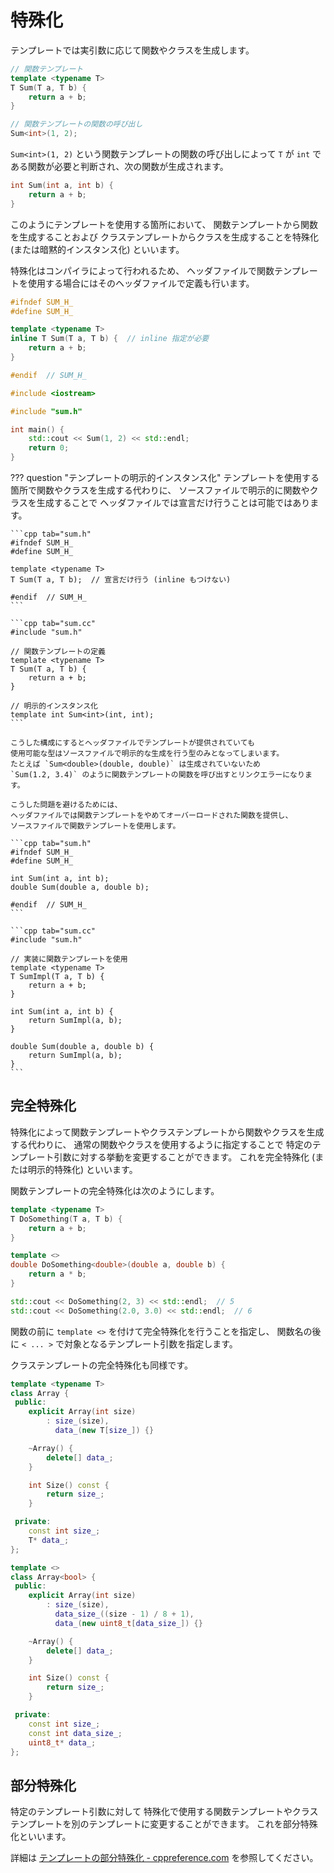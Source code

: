 # 特殊化

テンプレートでは実引数に応じて関数やクラスを生成します。

```cpp
// 関数テンプレート
template <typename T>
T Sum(T a, T b) {
    return a + b;
}

// 関数テンプレートの関数の呼び出し
Sum<int>(1, 2);
```

`Sum<int>(1, 2)` という関数テンプレートの関数の呼び出しによって
`T` が `int` である関数が必要と判断され、次の関数が生成されます。

```cpp
int Sum(int a, int b) {
    return a + b;
}
```

このようにテンプレートを使用する箇所において、
関数テンプレートから関数を生成することおよび
クラステンプレートからクラスを生成することを特殊化 (または暗黙的インスタンス化) といいます。

特殊化はコンパイラによって行われるため、
ヘッダファイルで関数テンプレートを使用する場合にはそのヘッダファイルで定義も行います。

```cpp tab="sum.h"
#ifndef SUM_H_
#define SUM_H_

template <typename T>
inline T Sum(T a, T b) {  // inline 指定が必要
    return a + b;
}

#endif  // SUM_H_
```

```cpp tab="main.cc"
#include <iostream>

#include "sum.h"

int main() {
    std::cout << Sum(1, 2) << std::endl;
    return 0;
}
```

??? question "テンプレートの明示的インスタンス化"
    テンプレートを使用する箇所で関数やクラスを生成する代わりに、
    ソースファイルで明示的に関数やクラスを生成することで
    ヘッダファイルでは宣言だけ行うことは可能ではあります。

    ```cpp tab="sum.h"
    #ifndef SUM_H_
    #define SUM_H_

    template <typename T>
    T Sum(T a, T b);  // 宣言だけ行う (inline もつけない)

    #endif  // SUM_H_
    ```

    ```cpp tab="sum.cc"
    #include "sum.h"

    // 関数テンプレートの定義
    template <typename T>
    T Sum(T a, T b) {
        return a + b;
    }

    // 明示的インスタンス化
    template int Sum<int>(int, int);
    ```

    こうした構成にするとヘッダファイルでテンプレートが提供されていても
    使用可能な型はソースファイルで明示的な生成を行う型のみとなってしまいます。
    たとえば `Sum<double>(double, double)` は生成されていないため
    `Sum(1.2, 3.4)` のように関数テンプレートの関数を呼び出すとリンクエラーになります。

    こうした問題を避けるためには、
    ヘッダファイルでは関数テンプレートをやめてオーバーロードされた関数を提供し、
    ソースファイルで関数テンプレートを使用します。

    ```cpp tab="sum.h"
    #ifndef SUM_H_
    #define SUM_H_

    int Sum(int a, int b);
    double Sum(double a, double b);

    #endif  // SUM_H_
    ```

    ```cpp tab="sum.cc"
    #include "sum.h"

    // 実装に関数テンプレートを使用
    template <typename T>
    T SumImpl(T a, T b) {
        return a + b;
    }

    int Sum(int a, int b) {
        return SumImpl(a, b);
    }

    double Sum(double a, double b) {
        return SumImpl(a, b);
    }
    ```

## 完全特殊化

特殊化によって関数テンプレートやクラステンプレートから関数やクラスを生成する代わりに、
通常の関数やクラスを使用するように指定することで
特定のテンプレート引数に対する挙動を変更することができます。
これを完全特殊化 (または明示的特殊化) といいます。

関数テンプレートの完全特殊化は次のようにします。

```cpp hl_lines="6 7 8 9"
template <typename T>
T DoSomething(T a, T b) {
    return a + b;
}

template <>
double DoSomething<double>(double a, double b) {
    return a * b;
}

std::cout << DoSomething(2, 3) << std::endl;  // 5
std::cout << DoSomething(2.0, 3.0) << std::endl;  // 6
```

関数の前に `template <>` を付けて完全特殊化を行うことを指定し、
関数名の後に `< ... >` で対象となるテンプレート引数を指定します。

クラステンプレートの完全特殊化も同様です。

```cpp hl_lines="21 22"
template <typename T>
class Array {
 public:
    explicit Array(int size)
        : size_(size),
          data_(new T[size_]) {}

    ~Array() {
        delete[] data_;
    }

    int Size() const {
        return size_;
    }

 private:
    const int size_;
    T* data_;
};

template <>
class Array<bool> {
 public:
    explicit Array(int size)
        : size_(size),
          data_size_((size - 1) / 8 + 1),
          data_(new uint8_t[data_size_]) {}

    ~Array() {
        delete[] data_;
    }

    int Size() const {
        return size_;
    }

 private:
    const int size_;
    const int data_size_;
    uint8_t* data_;
};
```

## 部分特殊化

特定のテンプレート引数に対して
特殊化で使用する関数テンプレートやクラステンプレートを別のテンプレートに変更することができます。
これを部分特殊化といいます。

詳細は
[テンプレートの部分特殊化 - cppreference.com][cppreference_partial_specialization]
を参照してください。

[cppreference_partial_specialization]: https://ja.cppreference.com/w/cpp/language/partial_specialization
